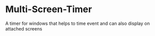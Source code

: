 # Multi-Screen-Timer
A timer for windows that helps to time event and can also display on attached screens
